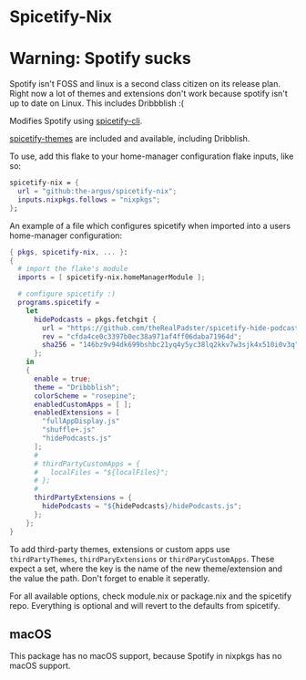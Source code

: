 # Spicetify-Nix

# Warning: Spotify sucks
Spotify isn't FOSS and linux is a second class citizen on its release plan.
Right now a lot of themes and extensions don't work because spotify isn't up
to date on Linux. This includes Dribbblish :(

Modifies Spotify using [spicetify-cli](https://github.com/khanhas/spicetify-cli).

[spicetify-themes](https://github.com/morpheusthewhite/spicetify-themes) are included and available, including Dribblish.

To use, add this flake to your home-manager configuration flake inputs, like so:
```nix
spicetify-nix = {
  url = "github:the-argus/spicetify-nix";
  inputs.nixpkgs.follows = "nixpkgs";
};
```

An example of a file which configures spicetify when imported into
a users home-manager configuration:
```nix
{ pkgs, spicetify-nix, ... }:
{
  # import the flake's module
  imports = [ spicetify-nix.homeManagerModule ];

  # configure spicetify :)
  programs.spicetify =
    let
      hidePodcasts = pkgs.fetchgit {
        url = "https://github.com/theRealPadster/spicetify-hide-podcasts";
        rev = "cfda4ce0c3397b0ec38a971af4ff06daba71964d";
        sha256 = "146bz9v94dk699bshbc21yq4y5yc38lq2kkv7w3sjk4x510i0v3q";
      };
    in
    {
      enable = true;
      theme = "Dribbblish";
      colorScheme = "rosepine";
      enabledCustomApps = [ ];
      enabledExtensions = [
        "fullAppDisplay.js"
        "shuffle+.js"
        "hidePodcasts.js"
      ];
      #
      # thirdPartyCustomApps = {
      #   localFiles = "${localFiles}";
      # };
      #
      thirdPartyExtensions = {
        hidePodcasts = "${hidePodcasts}/hidePodcasts.js";
      };
    };
}
```

To add third-party themes, extensions or custom apps use `thirdPartyThemes`, `thirdParyExtensions` or `thirdParyCustomApps`. These expect a set, where the key is the name of the new theme/extension and the value the path. Don't forget to enable it seperatly.

For all available options, check module.nix or package.nix and the spicetify repo. Everything is optional and will revert to the defaults from spicetify.

## macOS
This package has no macOS support, because Spotify in nixpkgs has no macOS support.

